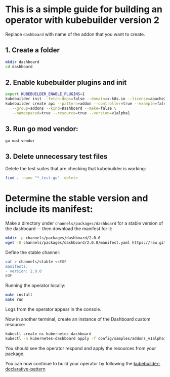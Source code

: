 # This is a simple guide for building an operator with kubebuilder version 2

Replace `dashboard` with name of the addon that you want to create.

## 1. Create a folder
```bash
mkdir dashboard
cd dashboard
```

## 2. Enable kubebuilder plugins and init
```bash
export KUBEBUILDER_ENABLE_PLUGINS=1
kubebuilder init --fetch-deps=false --domain=x-k8s.io --license=apache2
kubebuilder create api --pattern=addon --controller=true --example=false \
   --group=addons --kind=Dashboard --make=false \
   --namespaced=true --resource=true --version=v1alpha1
```

## 3. Run go mod vendor:

```bash
go mod vendor
```

## 3. Delete unnecessary test files
Delete the test suites that are checking that kubebuilder is working:

```bash
find . -name "*_test.go" -delete
```

# Determine the stable version and include its manifest:

Make a directory under `channels/packages/dashboard` for a stable version of the dashboard -- then download the manifest for it:
```bash
mkdir -p channels/packages/dashboard/2.0.0
wget -O channels/packages/dashboard/2.0.0/manifest.yaml https://raw.githubusercontent.com/kubernetes/dashboard/v2.0.0/aio/deploy/recommended.yaml
```


Define the stable channel:

```bash
cat > channels/stable <<EOF
manifests:
- version: 2.0.0
EOF
```

Running the operator locally:

```bash
make install
make run
```
Logs from the operator appear in the console.

Now in another terminal, create an instance of the Dashboard custom resource:
```bash
kubectl create ns kubernetes-dashboard
kubectl -n kubernetes-dashboard apply -f config/samples/addons_v1alpha1_dashboard.yaml
```
You should see the operator respond and apply the resources from your package.

You can now continue to build your operator by following the [kubebuilder-declarative-pattern](https://github.com/kubernetes-sigs/kubebuilder-declarative-pattern/tree/master/docs/addon/walkthrough#misc)
